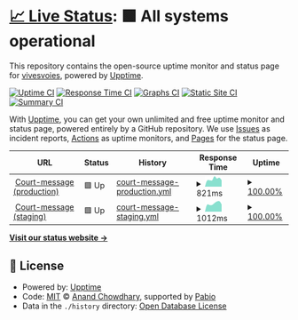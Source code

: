 # [📈 Live Status](https://vivesvoies.github.io/court-message-uptime): <!--live status--> **🟩 All systems operational**

This repository contains the open-source uptime monitor and status page for [vivesvoies](https://vivesvoies.github.io/court-message-uptime), powered by [Upptime](https://github.com/upptime/upptime).

[![Uptime CI](https://github.com/vivesvoies/court-message-uptime/workflows/Uptime%20CI/badge.svg)](https://github.com/vivesvoies/court-message-uptime/actions?query=workflow%3A%22Uptime+CI%22)
[![Response Time CI](https://github.com/vivesvoies/court-message-uptime/workflows/Response%20Time%20CI/badge.svg)](https://github.com/vivesvoies/court-message-uptime/actions?query=workflow%3A%22Response+Time+CI%22)
[![Graphs CI](https://github.com/vivesvoies/court-message-uptime/workflows/Graphs%20CI/badge.svg)](https://github.com/vivesvoies/court-message-uptime/actions?query=workflow%3A%22Graphs+CI%22)
[![Static Site CI](https://github.com/vivesvoies/court-message-uptime/workflows/Static%20Site%20CI/badge.svg)](https://github.com/vivesvoies/court-message-uptime/actions?query=workflow%3A%22Static+Site+CI%22)
[![Summary CI](https://github.com/vivesvoies/court-message-uptime/workflows/Summary%20CI/badge.svg)](https://github.com/vivesvoies/court-message-uptime/actions?query=workflow%3A%22Summary+CI%22)

With [Upptime](https://upptime.js.org), you can get your own unlimited and free uptime monitor and status page, powered entirely by a GitHub repository. We use [Issues](https://github.com/vivesvoies/court-message-uptime/issues) as incident reports, [Actions](https://github.com/vivesvoies/court-message-uptime/actions) as uptime monitors, and [Pages](https://vivesvoies.github.io/court-message-uptime) for the status page.

<!--start: status pages-->
<!-- This summary is generated by Upptime (https://github.com/upptime/upptime) -->
<!-- Do not edit this manually, your changes will be overwritten -->
<!-- prettier-ignore -->
| URL | Status | History | Response Time | Uptime |
| --- | ------ | ------- | ------------- | ------ |
| <img alt="" src="https://icons.duckduckgo.com/ip3/court-message.fr.ico" height="13"> [Court-message (production)](https://court-message.fr) | 🟩 Up | [court-message-production.yml](https://github.com/vivesvoies/court-message-uptime/commits/HEAD/history/court-message-production.yml) | <details><summary><img alt="Response time graph" src="./graphs/court-message-production/response-time-week.png" height="20"> 821ms</summary><br><a href="https://vivesvoies.github.io/court-message-uptime/history/court-message-production"><img alt="Response time 925" src="https://img.shields.io/endpoint?url=https%3A%2F%2Fraw.githubusercontent.com%2Fvivesvoies%2Fcourt-message-uptime%2FHEAD%2Fapi%2Fcourt-message-production%2Fresponse-time.json"></a><br><a href="https://vivesvoies.github.io/court-message-uptime/history/court-message-production"><img alt="24-hour response time 794" src="https://img.shields.io/endpoint?url=https%3A%2F%2Fraw.githubusercontent.com%2Fvivesvoies%2Fcourt-message-uptime%2FHEAD%2Fapi%2Fcourt-message-production%2Fresponse-time-day.json"></a><br><a href="https://vivesvoies.github.io/court-message-uptime/history/court-message-production"><img alt="7-day response time 821" src="https://img.shields.io/endpoint?url=https%3A%2F%2Fraw.githubusercontent.com%2Fvivesvoies%2Fcourt-message-uptime%2FHEAD%2Fapi%2Fcourt-message-production%2Fresponse-time-week.json"></a><br><a href="https://vivesvoies.github.io/court-message-uptime/history/court-message-production"><img alt="30-day response time 1724" src="https://img.shields.io/endpoint?url=https%3A%2F%2Fraw.githubusercontent.com%2Fvivesvoies%2Fcourt-message-uptime%2FHEAD%2Fapi%2Fcourt-message-production%2Fresponse-time-month.json"></a><br><a href="https://vivesvoies.github.io/court-message-uptime/history/court-message-production"><img alt="1-year response time 925" src="https://img.shields.io/endpoint?url=https%3A%2F%2Fraw.githubusercontent.com%2Fvivesvoies%2Fcourt-message-uptime%2FHEAD%2Fapi%2Fcourt-message-production%2Fresponse-time-year.json"></a></details> | <details><summary><a href="https://vivesvoies.github.io/court-message-uptime/history/court-message-production">100.00%</a></summary><a href="https://vivesvoies.github.io/court-message-uptime/history/court-message-production"><img alt="All-time uptime 99.97%" src="https://img.shields.io/endpoint?url=https%3A%2F%2Fraw.githubusercontent.com%2Fvivesvoies%2Fcourt-message-uptime%2FHEAD%2Fapi%2Fcourt-message-production%2Fuptime.json"></a><br><a href="https://vivesvoies.github.io/court-message-uptime/history/court-message-production"><img alt="24-hour uptime 100.00%" src="https://img.shields.io/endpoint?url=https%3A%2F%2Fraw.githubusercontent.com%2Fvivesvoies%2Fcourt-message-uptime%2FHEAD%2Fapi%2Fcourt-message-production%2Fuptime-day.json"></a><br><a href="https://vivesvoies.github.io/court-message-uptime/history/court-message-production"><img alt="7-day uptime 100.00%" src="https://img.shields.io/endpoint?url=https%3A%2F%2Fraw.githubusercontent.com%2Fvivesvoies%2Fcourt-message-uptime%2FHEAD%2Fapi%2Fcourt-message-production%2Fuptime-week.json"></a><br><a href="https://vivesvoies.github.io/court-message-uptime/history/court-message-production"><img alt="30-day uptime 100.00%" src="https://img.shields.io/endpoint?url=https%3A%2F%2Fraw.githubusercontent.com%2Fvivesvoies%2Fcourt-message-uptime%2FHEAD%2Fapi%2Fcourt-message-production%2Fuptime-month.json"></a><br><a href="https://vivesvoies.github.io/court-message-uptime/history/court-message-production"><img alt="1-year uptime 99.97%" src="https://img.shields.io/endpoint?url=https%3A%2F%2Fraw.githubusercontent.com%2Fvivesvoies%2Fcourt-message-uptime%2FHEAD%2Fapi%2Fcourt-message-production%2Fuptime-year.json"></a></details>
| <img alt="" src="https://icons.duckduckgo.com/ip3/alpha.court-message.fr.ico" height="13"> [Court-message (staging)](https://alpha.court-message.fr) | 🟩 Up | [court-message-staging.yml](https://github.com/vivesvoies/court-message-uptime/commits/HEAD/history/court-message-staging.yml) | <details><summary><img alt="Response time graph" src="./graphs/court-message-staging/response-time-week.png" height="20"> 1012ms</summary><br><a href="https://vivesvoies.github.io/court-message-uptime/history/court-message-staging"><img alt="Response time 1060" src="https://img.shields.io/endpoint?url=https%3A%2F%2Fraw.githubusercontent.com%2Fvivesvoies%2Fcourt-message-uptime%2FHEAD%2Fapi%2Fcourt-message-staging%2Fresponse-time.json"></a><br><a href="https://vivesvoies.github.io/court-message-uptime/history/court-message-staging"><img alt="24-hour response time 915" src="https://img.shields.io/endpoint?url=https%3A%2F%2Fraw.githubusercontent.com%2Fvivesvoies%2Fcourt-message-uptime%2FHEAD%2Fapi%2Fcourt-message-staging%2Fresponse-time-day.json"></a><br><a href="https://vivesvoies.github.io/court-message-uptime/history/court-message-staging"><img alt="7-day response time 1012" src="https://img.shields.io/endpoint?url=https%3A%2F%2Fraw.githubusercontent.com%2Fvivesvoies%2Fcourt-message-uptime%2FHEAD%2Fapi%2Fcourt-message-staging%2Fresponse-time-week.json"></a><br><a href="https://vivesvoies.github.io/court-message-uptime/history/court-message-staging"><img alt="30-day response time 1319" src="https://img.shields.io/endpoint?url=https%3A%2F%2Fraw.githubusercontent.com%2Fvivesvoies%2Fcourt-message-uptime%2FHEAD%2Fapi%2Fcourt-message-staging%2Fresponse-time-month.json"></a><br><a href="https://vivesvoies.github.io/court-message-uptime/history/court-message-staging"><img alt="1-year response time 1060" src="https://img.shields.io/endpoint?url=https%3A%2F%2Fraw.githubusercontent.com%2Fvivesvoies%2Fcourt-message-uptime%2FHEAD%2Fapi%2Fcourt-message-staging%2Fresponse-time-year.json"></a></details> | <details><summary><a href="https://vivesvoies.github.io/court-message-uptime/history/court-message-staging">100.00%</a></summary><a href="https://vivesvoies.github.io/court-message-uptime/history/court-message-staging"><img alt="All-time uptime 99.98%" src="https://img.shields.io/endpoint?url=https%3A%2F%2Fraw.githubusercontent.com%2Fvivesvoies%2Fcourt-message-uptime%2FHEAD%2Fapi%2Fcourt-message-staging%2Fuptime.json"></a><br><a href="https://vivesvoies.github.io/court-message-uptime/history/court-message-staging"><img alt="24-hour uptime 100.00%" src="https://img.shields.io/endpoint?url=https%3A%2F%2Fraw.githubusercontent.com%2Fvivesvoies%2Fcourt-message-uptime%2FHEAD%2Fapi%2Fcourt-message-staging%2Fuptime-day.json"></a><br><a href="https://vivesvoies.github.io/court-message-uptime/history/court-message-staging"><img alt="7-day uptime 100.00%" src="https://img.shields.io/endpoint?url=https%3A%2F%2Fraw.githubusercontent.com%2Fvivesvoies%2Fcourt-message-uptime%2FHEAD%2Fapi%2Fcourt-message-staging%2Fuptime-week.json"></a><br><a href="https://vivesvoies.github.io/court-message-uptime/history/court-message-staging"><img alt="30-day uptime 100.00%" src="https://img.shields.io/endpoint?url=https%3A%2F%2Fraw.githubusercontent.com%2Fvivesvoies%2Fcourt-message-uptime%2FHEAD%2Fapi%2Fcourt-message-staging%2Fuptime-month.json"></a><br><a href="https://vivesvoies.github.io/court-message-uptime/history/court-message-staging"><img alt="1-year uptime 99.98%" src="https://img.shields.io/endpoint?url=https%3A%2F%2Fraw.githubusercontent.com%2Fvivesvoies%2Fcourt-message-uptime%2FHEAD%2Fapi%2Fcourt-message-staging%2Fuptime-year.json"></a></details>

<!--end: status pages-->

[**Visit our status website →**](https://vivesvoies.github.io/court-message-uptime)

## 📄 License

- Powered by: [Upptime](https://github.com/upptime/upptime)
- Code: [MIT](./LICENSE) © [Anand Chowdhary](https://anandchowdhary.com), supported by [Pabio](https://pabio.com)
- Data in the `./history` directory: [Open Database License](https://opendatacommons.org/licenses/odbl/1-0/)
